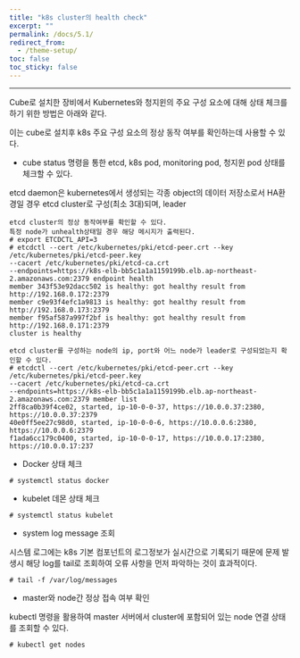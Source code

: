 ```yaml
---
title: "k8s cluster의 health check"
excerpt: ""
permalink: /docs/5.1/
redirect_from:
  - /theme-setup/
toc: false
toc_sticky: false
---
```


---
Cube로 설치한 장비에서 Kubernetes와 청지윈의 주요 구성 요소에 대해 상태 체크를 하기 위한 방법은 아래와 같다.

이는 cube로 설치후 k8s 주요 구성 요소의 정상 동작 여부를 확인하는데 사용할 수 있다.



* cube status 명령을 통한 etcd, k8s pod, monitoring pod, 청지윈 pod 상태를 체크할 수 있다.

etcd daemon은 kubernetes에서 생성되는 각종 object의 데이터 저장소로서 HA환경일 경우 etcd cluster로 구성(최소 3대)되며, leader

```
etcd cluster의 정상 동작여부를 확인할 수 있다.
특정 node가 unhealth상태일 경우 해당 메시지가 출력된다.
# export ETCDCTL_API=3
# etcdctl --cert /etc/kubernetes/pki/etcd-peer.crt --key /etc/kubernetes/pki/etcd-peer.key
--cacert /etc/kubernetes/pki/etcd-ca.crt
--endpoints=https://k8s-elb-bb5c1a1a1159199b.elb.ap-northeast-2.amazonaws.com:2379 endpoint health
member 343f53e92dacc502 is healthy: got healthy result from http://192.168.0.172:2379
member c9e93f4efc1a9813 is healthy: got healthy result from http://192.168.0.173:2379
member f95af587a997f2bf is healthy: got healthy result from http://192.168.0.171:2379
cluster is healthy

etcd cluster를 구성하는 node의 ip, port와 어느 node가 leader로 구성되었는지 확인할 수 있다.
# etcdctl --cert /etc/kubernetes/pki/etcd-peer.crt --key /etc/kubernetes/pki/etcd-peer.key
--cacert /etc/kubernetes/pki/etcd-ca.crt
--endpoints=https://k8s-elb-bb5c1a1a1159199b.elb.ap-northeast-2.amazonaws.com:2379 member list
2ff8ca0b39f4ce02, started, ip-10-0-0-37, https://10.0.0.37:2380, https://10.0.0.37:2379
40e0ff5ee27c98d0, started, ip-10-0-0-6, https://10.0.0.6:2380, https://10.0.0.6:2379
f1ada6cc179c0400, started, ip-10-0-0-17, https://10.0.0.17:2380, https://10.0.0.17:237
```

* Docker 상태 체크

```
# systemctl status docker
```

* kubelet 데몬 상태 체크

```
# systemctl status kubelet
```

* system log message 조회

시스템 로그에는 k8s 기본 컴포넌트의 로그정보가 실시간으로 기록되기 때문에 문제 발생시 해당 log를 tail로 조회하여 오류 사항을 먼저 파악하는 것이 효과적이다.

```
# tail -f /var/log/messages
```

* master와 node간 정상 접속 여부 확인

kubectl 명령을 활용하여 master 서버에서 cluster에 포함되어 있는 node 연결 상태를 조회할 수 있다.

```
# kubectl get nodes
```
